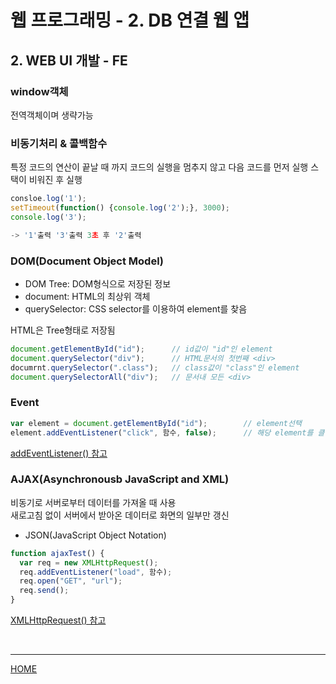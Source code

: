 # 웹 프로그래밍 - 2. DB 연결 웹 앱

## 2. WEB UI 개발 - FE
### window객체
전역객체이며 생략가능
### 비동기처리 & 콜백함수
특정 코드의 연산이 끝날 때 까지 코드의 실행을 멈추지 않고 다음 코드를 먼저 실행
스택이 비워진 후 실행
```javascript
consloe.log('1');
setTimeout(function() {console.log('2');}, 3000);
console.log('3');

-> '1'출력 '3'출력 3초 후 '2'출력
```
### DOM(Document Object Model)
- DOM Tree: DOM형식으로 저장된 정보
- document: HTML의 최상위 객체
- querySelector: CSS selector를 이용하여 element를 찾음

HTML은 Tree형태로 저장됨
```javascript
document.getElementById("id");      // id값이 "id"인 element
document.querySelector("div");      // HTML문서의 첫번째 <div>
documrnt.querySelector(".class");   // class값이 "class"인 element
document.querySelectorAll("div");   // 문서내 모든 <div>
```
### Event
```javascript
var element = document.getElementById("id");        // element선택
element.addEventListener("click", 함수, false);      // 해당 element를 클릭하면 함수실행
```
  [addEventListener() 참고](https://developer.mozilla.org/ko/docs/Web/API/EventTarget/addEventListener)
### AJAX(Asynchronousb JavaScript and XML)
비동기로 서버로부터 데이터를 가져올 때 사용  
새로고침 없이 서버에서 받아온 데이터로 화면의 일부만 갱신
- JSON(JavaScript Object Notation)  

```javascript
function ajaxTest() {
  var req = new XMLHttpRequest();
  req.addEventListener("load", 함수);
  req.open("GET", "url");
  req.send();
}
```
  [XMLHttpRequest() 참고](https://developer.mozilla.org/ko/docs/Web/API/XMLHttpRequest/Using_XMLHttpRequest)  



<br>



---
[HOME](https://github.com/tunaep5/Boostcourse/blob/master/README.md)
